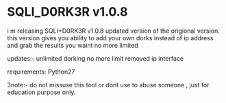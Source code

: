 # SQLI_D0RK3R v1.0.8

i m releasing SQLI+D0RK3R v1.0.8 updated version of the origional version.
this version gives you ability to add your own dorks instead of ip address and grab the results you waint no more limited

updates:-
unlimited dorking
no more limit
removed ip interface

requirements:
Python27

3note:- do not missuse this tool or dont use to abuse someone , just for education purpose only.

